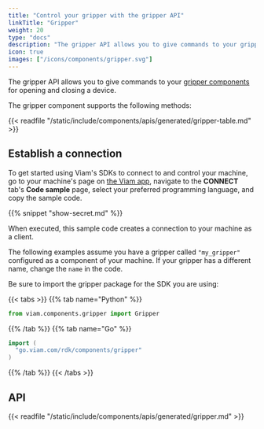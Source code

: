 ```yaml
---
title: "Control your gripper with the gripper API"
linkTitle: "Gripper"
weight: 20
type: "docs"
description: "The gripper API allows you to give commands to your gripper components for opening and closing a device."
icon: true
images: ["/icons/components/gripper.svg"]
---
```


The gripper API allows you to give commands to your [gripper components](/components/gripper/) for opening and closing a device.

The gripper component supports the following methods:

{{< readfile "/static/include/components/apis/generated/gripper-table.md" >}}

## Establish a connection

To get started using Viam's SDKs to connect to and control your machine, go to your machine's page on [the Viam app](https://app.viam.com), navigate to the **CONNECT** tab's **Code sample** page, select your preferred programming language, and copy the sample code.

{{% snippet "show-secret.md" %}}

When executed, this sample code creates a connection to your machine as a client.

The following examples assume you have a gripper called `"my_gripper"` configured as a component of your machine.
If your gripper has a different name, change the `name` in the code.

Be sure to import the gripper package for the SDK you are using:

{{< tabs >}}
{{% tab name="Python" %}}

```python
from viam.components.gripper import Gripper
```

{{% /tab %}}
{{% tab name="Go" %}}

```go
import (
  "go.viam.com/rdk/components/gripper"
)
```

{{% /tab %}}
{{< /tabs >}}

## API

{{< readfile "/static/include/components/apis/generated/gripper.md" >}}
